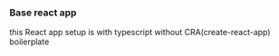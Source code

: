 ### Base react app

this React app setup is with typescript without CRA(create-react-app) boilerplate
